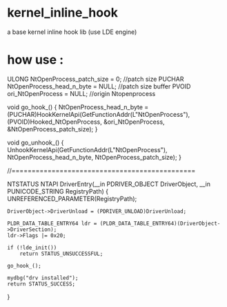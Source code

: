 # kernel_inline_hook
a base kernel inline hook lib (use LDE engine)


# how use :
ULONG NtOpenProcess_patch_size = 0;	//patch size
PUCHAR NtOpenProcess_head_n_byte = NULL;	//patch size buffer
PVOID ori_NtOpenProcess = NULL;	//origin Ntopenprocess



void go_hook_()
{
	NtOpenProcess_head_n_byte = (PUCHAR)HookKernelApi(GetFunctionAddr(L"NtOpenProcess"), (PVOID)Hooked_NtOpenProcess, &ori_NtOpenProcess, &NtOpenProcess_patch_size);
}

void go_unhook_()
{
	UnhookKernelApi(GetFunctionAddr(L"NtOpenProcess"), NtOpenProcess_head_n_byte, NtOpenProcess_patch_size);
}

//==============================================

NTSTATUS NTAPI DriverEntry(__in PDRIVER_OBJECT DriverObject, __in PUNICODE_STRING RegistryPath)
{
	UNREFERENCED_PARAMETER(RegistryPath);

	DriverObject->DriverUnload = (PDRIVER_UNLOAD)DriverUnload;

	PLDR_DATA_TABLE_ENTRY64 ldr = (PLDR_DATA_TABLE_ENTRY64)(DriverObject->DriverSection);
	ldr->Flags |= 0x20;

	if (!lde_init())
		return STATUS_UNSUCCESSFUL;

	go_hook_();

	mydbg("drv installed");
	return STATUS_SUCCESS;
}
